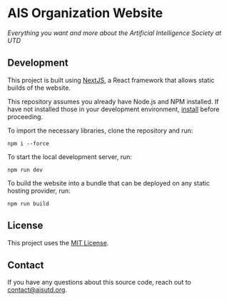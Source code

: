 # AIS Organization Website
*Everything you want and more about the Artificial Intelligence Society at UTD*

## Development
This project is built using [NextJS](https://nextjs.org/), a React framework
that allows static builds of the website.

This repository assumes you already have Node.js and NPM installed. If have not
installed those in your development environment, [install](https://nodejs.dev/)
before proceeding.

To import the necessary libraries, clone the repository and run:
```shell script
npm i --force
```

To start the local development server, run:
```shell script
npm run dev
```

To build the website into a bundle that can be deployed on any static hosting
provider, run:
```shell script
npm run build
```

## License
This project uses the [MIT License](./LICENSE).

## Contact
If you have any questions about this source code, reach out to contact@aisutd.org.
